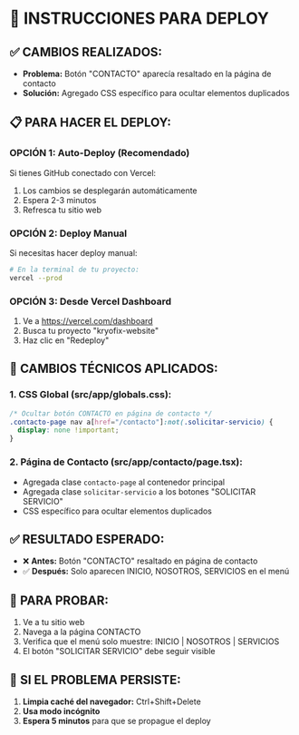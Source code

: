 # 🚀 INSTRUCCIONES PARA DEPLOY

## ✅ CAMBIOS REALIZADOS:
- **Problema:** Botón "CONTACTO" aparecía resaltado en la página de contacto
- **Solución:** Agregado CSS específico para ocultar elementos duplicados

## 📋 PARA HACER EL DEPLOY:

### **OPCIÓN 1: Auto-Deploy (Recomendado)**
Si tienes GitHub conectado con Vercel:
1. Los cambios se desplegarán automáticamente
2. Espera 2-3 minutos
3. Refresca tu sitio web

### **OPCIÓN 2: Deploy Manual**
Si necesitas hacer deploy manual:
```bash
# En la terminal de tu proyecto:
vercel --prod
```

### **OPCIÓN 3: Desde Vercel Dashboard**
1. Ve a https://vercel.com/dashboard
2. Busca tu proyecto "kryofix-website"
3. Haz clic en "Redeploy"

## 🔧 CAMBIOS TÉCNICOS APLICADOS:

### **1. CSS Global (src/app/globals.css):**
```css
/* Ocultar botón CONTACTO en página de contacto */
.contacto-page nav a[href="/contacto"]:not(.solicitar-servicio) {
  display: none !important;
}
```

### **2. Página de Contacto (src/app/contacto/page.tsx):**
- Agregada clase `contacto-page` al contenedor principal
- Agregada clase `solicitar-servicio` a los botones "SOLICITAR SERVICIO"
- CSS específico para ocultar elementos duplicados

## ✅ RESULTADO ESPERADO:
- ❌ **Antes:** Botón "CONTACTO" resaltado en página de contacto
- ✅ **Después:** Solo aparecen INICIO, NOSOTROS, SERVICIOS en el menú

## 🧪 PARA PROBAR:
1. Ve a tu sitio web
2. Navega a la página CONTACTO
3. Verifica que el menú solo muestre: INICIO | NOSOTROS | SERVICIOS
4. El botón "SOLICITAR SERVICIO" debe seguir visible

## 🔄 SI EL PROBLEMA PERSISTE:
1. **Limpia caché del navegador:** Ctrl+Shift+Delete
2. **Usa modo incógnito**
3. **Espera 5 minutos** para que se propague el deploy
